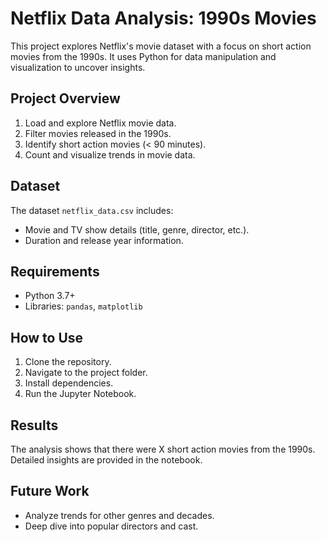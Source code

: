 # Netflix Data Analysis: 1990s Movies

This project explores Netflix's movie dataset with a focus on short action movies from the 1990s. It uses Python for data manipulation and visualization to uncover insights.

## Project Overview

1. Load and explore Netflix movie data.
2. Filter movies released in the 1990s.
3. Identify short action movies (< 90 minutes).
4. Count and visualize trends in movie data.

## Dataset
The dataset `netflix_data.csv` includes:
- Movie and TV show details (title, genre, director, etc.).
- Duration and release year information.

## Requirements
- Python 3.7+
- Libraries: `pandas`, `matplotlib`

## How to Use
1. Clone the repository.
2. Navigate to the project folder.
3. Install dependencies.
4. Run the Jupyter Notebook.

## Results
The analysis shows that there were X short action movies from the 1990s. Detailed insights are provided in the notebook.

## Future Work
- Analyze trends for other genres and decades.
- Deep dive into popular directors and cast.
